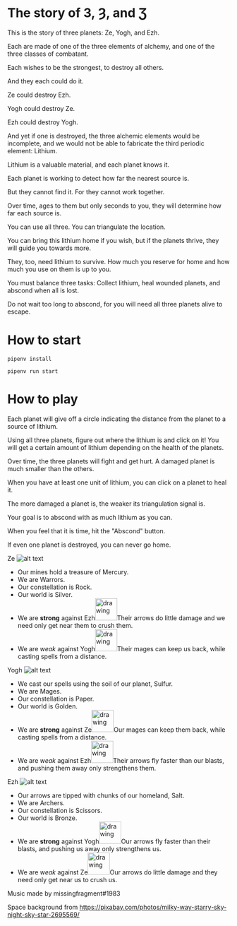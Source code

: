 # The story of З, Ȝ, and Ʒ

This is the story of three planets: Ze, Yogh, and Ezh.

Each are made of one of the three elements of alchemy, and one of the three classes of combatant.

Each wishes to be the strongest, to destroy all others.

And they each could do it.

Ze could destroy Ezh.

Yogh could destroy Ze.

Ezh could destroy Yogh.

And yet if one is destroyed, the three alchemic elements would be incomplete, and we would not be able to fabricate the third periodic element: Lithium.

Lithium is a valuable material, and each planet knows it.

Each planet is working to detect how far the nearest source is.

But they cannot find it. For they cannot work together.

Over time, ages to them but only seconds to you, they will determine how far each source is.

You can use all three. You can triangulate the location.

You can bring this lithium home if you wish, but if the planets thrive, they will guide you towards more.

They, too, need lithium to survive. How much you reserve for home and how much you use on them is up to you.

You must balance three tasks: Collect lithium, heal wounded planets, and abscond when all is lost.

Do not wait too long to abscond, for you will need all three planets alive to escape.

# How to start
`pipenv install`

`pipenv run start`

# How to play
Each planet will give off a circle indicating the distance from the planet to a source of lithium.

Using all three planets, figure out where the lithium is and click on it! You will get a certain amount of lithium depending on the health of the planets.

Over time, the three planets will fight and get hurt. A damaged planet is much smaller than the others.

When you have at least one unit of lithium, you can click on a planet to heal it.

The more damaged a planet is, the weaker its triangulation signal is.

Your goal is to abscond with as much lithium as you can.

When you feel that it is time, hit the "Abscond" button.

If even one planet is destroyed, you can never go home.


Ze ![alt text](https://arcade.academy/resources/images/items/coinSilver.png "Ze")
* Our mines hold a treasure of Mercury.
* We are Warrors.
* Our constellation is Rock.
* Our world is Silver.
* We are **strong** against Ezh<img src="https://arcade.academy/resources/images/items/coinBronze.png" alt="drawing" width="50"/>Their arrows do little damage and we need only get near them to crush them.
* We are *weak* against Yogh<img src="https://arcade.academy/resources/images/items/coinGold.png" alt="drawing" width="50"/>Their mages can keep us back, while casting spells from a distance.

Yogh ![alt text](https://arcade.academy/resources/images/items/coinGold.png "Yogh")
* We cast our spells using the soil of our planet, Sulfur.
* We are Mages.
* Our constellation is Paper.
* Our world is Golden.
* We are **strong** against Ze<img src="https://arcade.academy/resources/images/items/coinSilver.png" alt="drawing" width="50"/>Our mages can keep them back, while casting spells from a distance.
* We are *weak* against Ezh<img src="https://arcade.academy/resources/images/items/coinBronze.png" alt="drawing" width="50"/>Their arrows fly faster than our blasts, and pushing them away only strengthens them.

Ezh ![alt text](https://arcade.academy/resources/images/items/coinBronze.png "Ezh")
* Our arrows are tipped with chunks of our homeland, Salt.
* We are Archers.
* Our constellation is Scissors.
* Our world is Bronze.
* We are **strong** against Yogh<img src="https://arcade.academy/resources/images/items/coinGold.png" alt="drawing" width="50"/>Our arrows fly faster than their blasts, and pushing us away only strengthens us.
* We are *weak* against Ze<img src="https://arcade.academy/resources/images/items/coinSilver.png" alt="drawing" width="50"/>Our arrows do little damage and they need only get near us to crush us.


Music made by missingfragment#1983

Space background from https://pixabay.com/photos/milky-way-starry-sky-night-sky-star-2695569/
